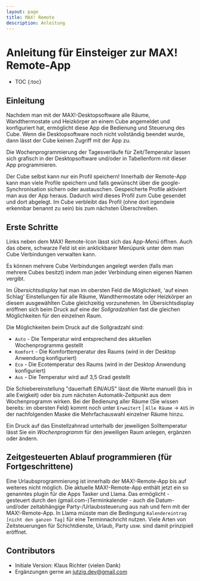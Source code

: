```yaml
---
layout: page
title: MAX! Remote
description: Anleitung
---
```


# Anleitung für Einsteiger zur MAX! Remote-App

* TOC
{:toc}

## Einleitung

Nachdem man mit der MAX!-Desktopsoftware alle Räume,
Wandthermostate und Heizkörper an einem Cube angemeldet und
konfiguriert hat, ermöglicht diese App die Bedienung und Steuerung
des Cube. Wenn die Desktopsoftware noch nicht vollständig beendet
wurde, dann lässt der Cube keinen Zugriff mit der App zu.

Die Wochenprogrammierung der Tagesverläufe für Zeit/Temperatur
lassen sich grafisch in der Desktopsoftware und/oder in Tabellenform
mit dieser App programmieren.

Der Cube selbst kann nur ein Profil speichern! Innerhalb der
Remote-App kann man viele Profile speichern und falls gewünscht
über die google-Synchronisation sichern oder austauschen.
Gespeicherte Profile aktiviert man aus der App heraus. Dadurch wird
dieses Profil zum Cube gesendet und dort abgelegt. Im Cube verbleibt
das Profil (ohne dort irgendwie erkennbar benannt zu sein) bis zum
nächsten Überschreiben.

## Erste Schritte

Links neben dem MAX! Remote-Icon lässt sich das App-*Menü* öffnen.
Auch das obere, schwarze Feld ist ein anklickbarer Menüpunk unter
dem man Cube Verbindungen verwalten kann.

Es können mehrere Cube Verbindungen angelegt werden (falls man mehrere Cubes besitzt) indem man
jeder Verbindung einen eigenen Namen vergibt.

Im *Übersichtsdisplay* hat man im obersten Feld die Möglichkeit, 'auf
einen Schlag' Einstellungen für alle Räume, Wandthermostate oder
Heizkörper an diesem ausgewählten Cube gleichzeitig vorzunehmen.
Im Übersichtsdisplay eröffnen sich beim Druck auf eine der
*Sollgradzahlen* fast die gleichen Möglichkeiten für den einzelnen
Raum.

Die Möglichkeiten beim Druck auf die Sollgradzahl sind: 

 * `Auto` - Die Temperatur wird entsprechend des aktuellen Wochenprogramms gestellt 
 * `Komfort` - Die Komforttemperatur des Raums (wird in der Desktop Anwendung konfiguriert) 
 * `Eco` - Die Ecotemperatur des Raums (wird in der Desktop Anwendung konfiguriert)
 * `Aus` - Die Temperatur wird auf 3,5 Grad gestellt

Die Schiebereinstellung "dauerhaft EIN/AUS" lässt die Werte manuell (bis
in alle Ewigkeit) oder bis zum nächsten Automatik-Zeitpunkt aus dem
Wochenprogramm wirken.
Bei der Bedienung aller Räume (Sie wissen bereits: im obersten Feld)
kommt noch unter `Erweitert` | `Alle Räume` -> `AUS` in der nachfolgenden Maske die Mehrfachauswahl einzelner Räume hinzu.

Ein Druck auf das Einstellzahnrad unterhalb der jeweiligen
Solltemperatur lässt Sie ein *Wochenprogramm* für den jeweiligen
Raum anlegen, ergänzen oder ändern.

## Zeitgesteuerten Ablauf programmieren (für Fortgeschrittene)

Eine Urlaubsprogrammierung ist innerhalb der MAX!-Remote-App
bis auf weiteres nicht möglich. Die aktuelle MAX!-Remote-App enthält
jetzt ein so genanntes plugin für die Apps Tasker und Llama. Das
ermöglicht - gesteuert durch den (gmail.com-)Terminkalender - auch
die Datum- und/oder zeitabhängige Party-/Urlaubssteuerung aus nah
und fern mit der MAX!-Remote-App. In Llama müsste man die
Bedingung `Kalendereintrag` `[nicht den ganzen Tag]` für eine
Terminnachricht nutzen. Viele Arten von Zeitsteuerungen für
Schichtdienste, Urlaub, Party usw. sind damit prinzipiell eröffnet.


## Contributors

 * Initiale Version: Klaus Richter (vielen Dank)
 * Ergänzungen gerne an jutzig.dev@gmail.com